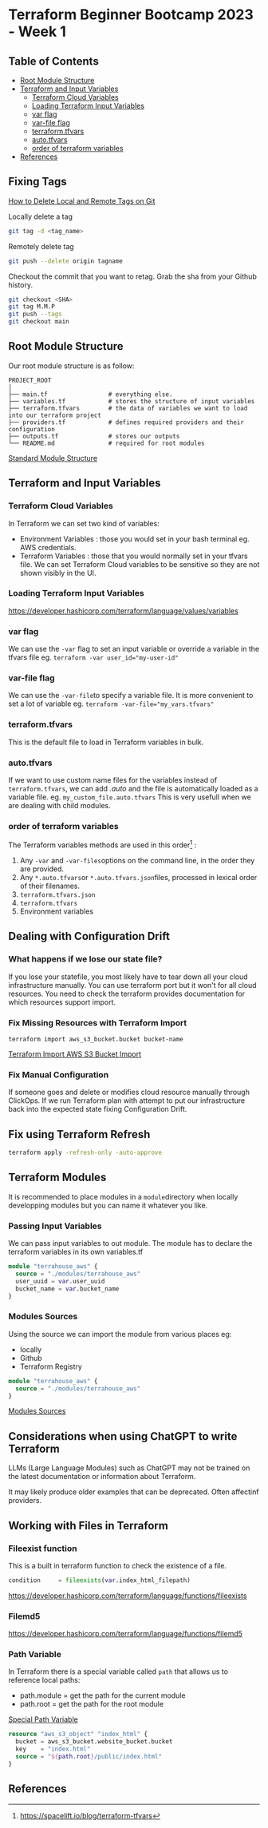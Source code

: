 # Terraform Beginner Bootcamp 2023 - Week 1
## Table of Contents

- [Root Module Structure](#root-module-structure)
- [Terraform and Input Variables](#terraform-and-input-variables)
    * [Terraform Cloud Variables](#terraform-cloud-variables)
    * [Loading Terraform Input Variables](#loading-terraform-input-variables)
    * [var flag](#var-flag)
    * [var-file flag](#var-file-flag)
    * [terraform.tfvars](#terraformtfvars)
    * [auto.tfvars](#autotfvars)
    * [order of terraform variables](#order-of-terraform-variables)
- [References](#references)

## Fixing Tags

[How to Delete Local and Remote Tags on Git](https://devconnected.com/how-to-delete-local-and-remote-tags-on-git/)

Locally delete a tag

```sh
git tag -d <tag_name>
```
Remotely delete tag

```sh
git push --delete origin tagname
```

Checkout the commit that you want to retag. Grab the sha from your Github history.

```sh
git checkout <SHA>
git tag M.M.P
git push --tags
git checkout main
```

## Root Module Structure

Our root module structure is as follow:
 
```
PROJECT_ROOT
│
├── main.tf                 # everything else.
├── variables.tf            # stores the structure of input variables
├── terraform.tfvars        # the data of variables we want to load into our terraform project
├── providers.tf            # defines required providers and their configuration
├── outputs.tf              # stores our outputs
└── README.md               # required for root modules
```

[Standard Module Structure](https://developer.hashicorp.com/terraform/language/modules/develop/structure)

## Terraform and Input Variables

### Terraform Cloud Variables
In Terraform we can set two kind of variables:
- Environment Variables : those you would set in your bash terminal eg. AWS credentials.
- Terraform Variables : those that you would normally set in your tfvars file.
We can set Terraform Cloud variables to be sensitive so they are not shown visibly in the UI.

### Loading Terraform Input Variables
https://developer.hashicorp.com/terraform/language/values/variables

### var flag
We can use the `-var` flag to set an input variable or override a variable in the tfvars file eg. `terraform -var user_id="my-user-id"`

### var-file flag
We can use the `-var-file`to specify a variable file. It is more convenient to set a lot of variable eg. `terraform -var-file="my_vars.tfvars"`

### terraform.tfvars
This is the default file to load in Terraform variables in bulk.

### auto.tfvars
If we want to use custom name files for the variables instead of `terraform.tfvars`, we can add *.auto* and the file is automatically loaded as a variable file. eg. `my_custom_file.auto.tfvars` This is very usefull when we are dealing with child modules.

### order of terraform variables
The Terraform variables methods are used in this order[^1] :
1. Any `-var` and `-var-files`options on the command line, in the order they are provided.
2. Any `*.auto.tfvars`or `*.auto.tfvars.json`files, processed in lexical order of their filenames.
3. `terraform.tfvars.json`
4. `terraform.tfvars`
5. Environment variables

## Dealing with Configuration Drift

### What happens if we lose our state file?
If you lose your statefile, you most likely have to tear down all your cloud infrastructure manually. You can use terraform port but it won't for all cloud resources. You need to check the terraform provides documentation for which resources support import.

### Fix Missing Resources with Terraform Import

`terraform import aws_s3_bucket.bucket bucket-name`

[Terraform Import AWS S3 Bucket Import](https://developer.hashicorp.com/terraform/cli/import)

### Fix Manual Configuration
If someone goes and delete or modifies cloud resource manually through ClickOps. If we run Terraform plan with attempt to put our infrastructure back into the expected state fixing Configuration Drift.

## Fix using Terraform Refresh

```sh
terraform apply -refresh-only -auto-approve
```

## Terraform Modules

It is recommended to place modules in a `module`directory when locally developping modules but you can name it whatever you like.

### Passing Input Variables

We can pass input variables to out module.
The module has to declare the terraform variables in its own variables.tf
```tf
module "terrahouse_aws" {
  source = "./modules/terrahouse_aws"
  user_uuid = var.user_uuid
  bucket_name = var.bucket_name
}
```

### Modules Sources

Using the source we can import the module from various places eg:
- locally
- Github
- Terraform Registry

```tf
module "terrahouse_aws" {
  source = "./modules/terrahouse_aws"
}
```

[Modules Sources](https://developer.hashicorp.com/terraform/language/modules)

## Considerations when using ChatGPT to write Terraform

LLMs (Large Language Modules) such as ChatGPT may not be trained on the latest documentation or information about Terraform.

It may likely produce older examples that can be deprecated. Often affectinf providers.

## Working with Files in Terraform

### Fileexist function

This is a built in terraform function to check the existence of a file.
```tf
condition     = fileexists(var.index_html_filepath)
```

https://developer.hashicorp.com/terraform/language/functions/fileexists

### Filemd5

https://developer.hashicorp.com/terraform/language/functions/filemd5

### Path Variable

In Terraform there is a special variable called `path` that allows us to reference local paths: 
- path.module = get the path for the current module
- path.root = get the path for the root module

[Special Path Variable](https://developer.hashicorp.com/terraform/language/expressions/references#filesystem-and-workspace-info)

```tf
resource "aws_s3_object" "index_html" {
  bucket = aws_s3_bucket.website_bucket.bucket
  key    = "index.html"
  source = "${path.root}/public/index.html"
}
```

## References
[^1]: https://spacelift.io/blog/terraform-tfvars

